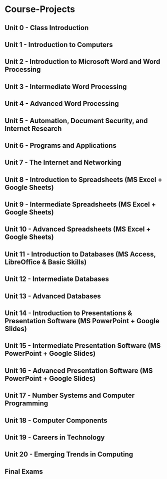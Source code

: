 # Course-Projects
## Unit 0 - Class Introduction
## Unit 1 - Introduction to Computers
## Unit 2 - Introduction to Microsoft Word and Word Processing
## Unit 3 - Intermediate Word Processing
## Unit 4 - Advanced Word Processing
## Unit 5 - Automation, Document Security, and Internet Research
## Unit 6 - Programs and Applications
## Unit 7 - The Internet and Networking
## Unit 8 - Introduction to Spreadsheets (MS Excel + Google Sheets)
## Unit 9 - Intermediate Spreadsheets (MS Excel + Google Sheets)
## Unit 10 - Advanced Spreadsheets (MS Excel + Google Sheets)
## Unit 11 - Introduction to Databases (MS Access, LibreOffice & Basic Skills)
## Unit 12 - Intermediate Databases
## Unit 13 - Advanced Databases
## Unit 14 - Introduction to Presentations & Presentation Software (MS PowerPoint + Google Slides)
## Unit 15 - Intermediate Presentation Software (MS PowerPoint + Google Slides)
## Unit 16 - Advanced Presentation Software (MS PowerPoint + Google Slides)
## Unit 17 - Number Systems and Computer Programming
## Unit 18 - Computer Components
## Unit 19 - Careers in Technology
## Unit 20 - Emerging Trends in Computing
## Final Exams
